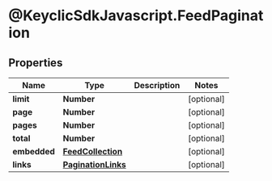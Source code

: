 # @KeyclicSdkJavascript.FeedPagination

## Properties
Name | Type | Description | Notes
------------ | ------------- | ------------- | -------------
**limit** | **Number** |  | [optional] 
**page** | **Number** |  | [optional] 
**pages** | **Number** |  | [optional] 
**total** | **Number** |  | [optional] 
**embedded** | [**FeedCollection**](FeedCollection.md) |  | [optional] 
**links** | [**PaginationLinks**](PaginationLinks.md) |  | [optional] 


